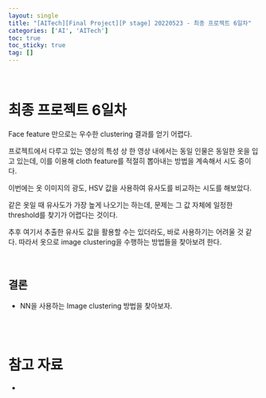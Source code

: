 ```yaml
---
layout: single
title: "[AITech][Final Project][P stage] 20220523 - 최종 프로젝트 6일차"
categories: ['AI', 'AITech']
toc: true
toc_sticky: true
tag: []
---
```




<br>

# 최종 프로젝트 6일차

Face feature 만으로는 우수한 clustering 결과를 얻기 어렵다. 

프로젝트에서 다루고 있는 영상의 특성 상 한 영상 내에서는 동일 인물은 동일한 옷을 입고 있는데, 이를 이용해 cloth feature를 적절히 뽑아내는 방법을 계속해서 시도 중이다. 

이번에는 옷 이미지의 광도, HSV 값을 사용하여 유사도를 비교하는 시도를 해보았다. 

같은 옷일 때 유사도가 가장 높게 나오기는 하는데, 문제는 그 값 자체에 일정한 threshold를 찾기가 어렵다는 것이다. 

추후 여기서 추출한 유사도 값을 활용할 수는 있더라도, 바로 사용하기는 어려울 것 같다. 따라서 옷으로 image clustering을 수행하는 방법들을 찾아보려 한다. 







<br>

## **결론**

* NN을 사용하는 Image clustering 방법을 찾아보자. 



















<br>

<br>

# 참고 자료

* 
